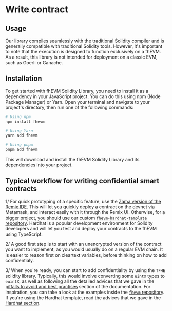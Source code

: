 # Write contract

## Usage

Our library compiles seamlessly with the traditional Solidity compiler and is generally compatible with traditional Solidity tools. However, it's important to note that the execution is designed to function exclusively on a fhEVM. As a result, this library is not intended for deployment on a classic EVM, such as Goerli or Ganache.

## Installation

To get started with fhEVM Solidity Library, you need to install it as a dependency in your JavaScript project. You can do this using npm (Node Package Manager) or Yarn. Open your terminal and navigate to your project's directory, then run one of the following commands:

```bash
# Using npm
npm install fhevm

# Using Yarn
yarn add fhevm

# Using pnpm
pnpm add fhevm
```

This will download and install the fhEVM Solidity Library and its dependencies into your project.

## Typical workflow for writing confidential smart contracts

1/ For quick prototyping of a specific feature, use the [Zama version of the Remix IDE](remix.md). This will let you quickly deploy a contract on the devnet via Metamask, and interact easily with it through the Remix UI. Otherwise, for a bigger project, you should use our custom [`fhevm-hardhat-template` repository](https://github.com/zama-ai/fhevm-hardhat-template). Hardhat is a popular development environment for Solidity developers and will let you test and deploy your contracts to the fhEVM using TypeScript.

2/ A good first step is to start with an unencrypted version of the contract you want to implement, as you would usually do on a regular EVM chain. It is easier to reason first on cleartext variables, before thinking on how to add confidentialy.

3/ When you're ready, you can start to add confidentiality by using the `TFHE` solidity library. Typically, this would involve converting some `uintX` types to `euintX`, as well as following all the detailed advices that we gave in the [pitfalls to avoid and best practises](../../guides/pitfalls.md) section of the documentation. For inspiration, you can take a look at the examples inside the [`fhevm` repository](https://github.com/zama-ai/fhevm/tree/main/examples). If you're using the Hardhat template, read the advices that we gave in the [Hardhat section](hardhat.md).
